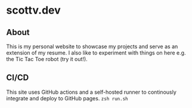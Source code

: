 # scottv.dev


## About
This is my personal website to showcase my projects and serve as an extension of my resume. I also like to experiment with things on here e.g. the Tic Tac Toe robot (try it out!).


## CI/CD
This site uses GitHub actions and a self-hosted runner to continously integrate and deploy to GitHub pages. `zsh run.sh`
